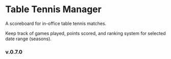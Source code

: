 Table Tennis Manager
=============
<p>A scoreboard for in-office table tennis matches.</p>
<p>Keep track of games played, points scored, and ranking system for selected date range (seasons).</p>
<h3>v.0.7.0</h3>
